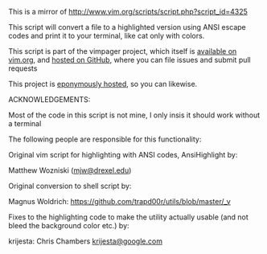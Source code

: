 This is a mirror of http://www.vim.org/scripts/script.php?script_id=4325

This script will convert a file to a highlighted version using ANSI escape codes and print it to your terminal, like cat only with colors.

This script is part of the vimpager project, which itself is [available on vim.org](http://www.vim.org/scripts/script.php?script_id=1723), and [hosted on GitHub](https://github.com/rkitover/vimpager), where you can file issues and submit pull requests

This project is [eponymously hosted](https://github.com/jalanb/vimcat), so you can likewise.

ACKNOWLEDGEMENTS:

Most of the code in this script is not mine, I only insis it should work without a terminal

The following people are responsible for this functionality:

Original vim script for highlighting with ANSI codes, AnsiHighlight by:

Matthew Wozniski (mjw@drexel.edu)

Original conversion to shell script by:

Magnus Woldrich: https://github.com/trapd00r/utils/blob/master/_v

Fixes to the highlighting code to make the utility actually usable (and not bleed the background color etc.) by:

krijesta: Chris Chambers <krijesta@google.com>
